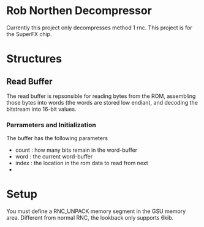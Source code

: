 # Rob Northen Decompressor

Currently this project only decompresses method 1 rnc.
This project is for the SuperFX chip.

# Structures 
## Read Buffer

The read buffer is repsonsible for reading bytes from 
the ROM, assembling those bytes into words (the words 
are stored low endian), and decoding the bitstream into
16-bit values.

### Parrameters and Initialization
The buffer has the following parameters
 * count : how many bits remain in the word-buffer
 * word  : the current word-buffer
 * index : the location in the rom data to read from next
 * 


# Setup
You must define a RNC_UNPACK memory segment in the GSU memory area.
Different from normal RNC, the lookback only supports 6kib.
